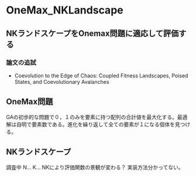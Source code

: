 # OneMax_NKLandscape
## NKランドスケープをOnemax問題に適応して評価する 
### 論文の追試 
* Coevolution to the Edge of Chaos: Coupled Fitness Landscapes, Poised States, and Coevolutionary Avalanches

## OneMax問題
GAの初歩的な問題で０，１のみを要素に持つ配列の合計値を最大化する。最適解は自明で要素数である。進化を繰り返して全ての要素が１になる個体を見つける。 
 
## NKランドスケープ 
調査中 
N... 
K... 
NKにより評価関数の景観が変わる？ 
実装方法分かってない。 
